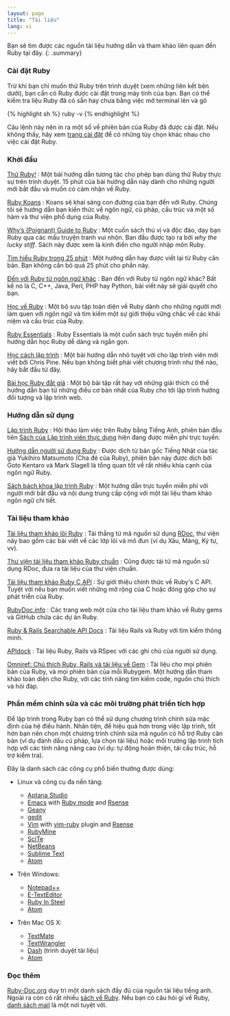 ```yaml
---
layout: page
title: "Tài liệu"
lang: vi
---
```


Bạn sẽ tìm được các nguồn tài liệu hướng dẫn và tham khảo liên quan đến Ruby
tại đây.
{: .summary}

### Cài đặt Ruby

Trừ khi bạn chỉ muốn thử Ruby trên trình duyệt (xem những liên kết bên dưới),
bạn cần có Ruby được cài đặt trong máy tính của bạn. Bạn có thể kiểm tra liệu
Ruby đã có sẵn hay chưa bằng việc mở terminal lên và gõ

{% highlight sh %}
ruby -v
{% endhighlight %}

Câu lệnh này nên in ra một số về phiên bản của Ruby đã được cài đặt. Nếu không
thấy, hãy xem [trang cài đặt](installation/) để có những tùy chọn khác nhau cho
việc cài đặt Ruby.

### Khởi đầu

[Thử Ruby!][1]
: Một bài hướng dẫn tương tác cho phép bạn dùng thử Ruby thực sự trên trình
  duyệt. 15 phút của bài hướng dẫn này dành cho những người mới bắt đầu và
  muốn có cảm nhận về Ruby.

[Ruby Koans][2]
: Koans sẽ khai sáng con đường của bạn đến với Ruby. Chúng tôi sẽ hướng dẫn
  bạn kiến thức về ngôn ngữ, cú pháp, cấu trúc và một số hàm và thư viện phổ
  dụng của Ruby.

[Why’s (Poignant) Guide to Ruby][5]
: Một cuốn sách thú vị và độc đáo, dạy bạn Ruby qua các mẩu truyện tranh vui
  nhộn. Ban đầu được tạo ra bởi *why the lucky stiff*. Sách này được xem là
  kinh điển cho người nhập môn Ruby.

[Tìm hiểu Ruby trong 25 phút](/vi/documentation/quickstart/)
: Một hướng dẫn hay được viết lại từ Ruby căn bản. Bạn không cần bỏ quá 25
  phút cho phần này.

[Đến với Ruby từ ngôn ngữ khác](/vi/documentation/ruby-from-other-languages/)
: Bạn đến với Ruby từ ngôn ngữ khác? Bất kể nó là C, C++, Java,
  Perl, PHP hay Python, bài viết này sẽ giải quyết cho bạn.

[Học về Ruby][6]
: Một bộ sưu tập toàn diện về Ruby dành cho những người mới làm
  quen với ngôn ngữ và tìm kiếm một sự giới thiệu vững chắc về các
  khái niệm và cấu trúc của Ruby.

[Ruby Essentials][7]
: Ruby Essentials là một cuốn sách trực tuyến miễn phí hướng dẫn học Ruby dễ
  dàng và ngắn gọn.

[Học cách lập trình][8]
: Một bài hướng dẫn nhỏ tuyệt vời cho lập trình viên mới viết bởi Chris Pine.
  Nếu bạn không biết phải viết chương trình như thế nào, hãy bắt đầu từ đây.

[Bài học Ruby đắt giá][38]
: Một bộ bài tập rất hay với những giải thích có thể hướng dẫn bạn từ những
  điều cơ bản nhất của Ruby cho tới lập trình hướng đối tượng và lập trình web.

### Hướng dẫn sử dụng

[Lập trình Ruby][9]
: Hội thảo làm việc trên Ruby bằng Tiếng Anh, phiên bản đầu tiên
  [Sách của Lập trình viên thực dụng][10] hiện đang được miễn phí trực tuyến.

[Hướng dẫn người sử dụng Ruby][11]
: Được dịch từ bản gốc Tiếng Nhật của tác giả Yukihiro Matsumoto (Cha đẻ của
  Ruby), phiên bản này được dịch bởi Goto Kentaro và Mark Slagell là tổng quan
  tốt về rất nhiều khía cạnh của ngôn ngữ Ruby.

[Sách bách khoa lập trình Ruby][12]
: Một hướng dẫn trực tuyến miễn phí với người mới bắt đầu và nội dung trung
  cấp cộng với một tài liệu tham khảo ngôn ngữ chi tiết.

### Tài liệu tham khảo

[Tài liệu tham khảo lõi Ruby][13]
: Tải thẳng từ mã nguồn sử dụng [RDoc][14], thư viện này bao gồm các bài viết
  về các lớp lõi và mô đun (ví dụ Xâu, Mảng, Ký tự, vv).

[Thư viện tài liệu tham khảo Ruby chuẩn][15]
: Cũng được tải từ mã nguồn sử dụng RDoc, đưa ra tài liệu của thư viện chuẩn.

[Tài liệu tham khảo Ruby C API][extensions]
: Sự giới thiệu chính thức về Ruby's C API. Tuyệt vời nếu bạn muốn
  viết những mở rộng của C hoặc đóng góp cho sự phát triển của Ruby.

[RubyDoc.info][16]
: Các trang web một cửa cho tài liệu tham khảo về Ruby gems và GitHub chứa các
  dự án Ruby.

[Ruby & Rails Searchable API Docs][17]
: Tài liệu Rails và Ruby với tìm kiếm thông minh.

[APIdock][18]
: Tài liệu Ruby, Rails và RSpec với các ghi chú của người sử dụng.

[Omniref: Chú thích Ruby, Rails và tài liệu về Gem][40]
: Tài liệu cho mọi phiên bản của Ruby, và mọi phiên bản của mỗi Rubygem.
  Một hướng dẫn tham khảo toàn diện cho Ruby, với các tính năng tìm kiếm
  code, nguồn chú thích và hỏi đáp.

### Phần mềm chỉnh sửa và các môi trường phát triển tích hợp

Để lập trình trong Ruby bạn có thể sử dụng chương trình chỉnh sửa mặc định của
hệ điều hành. Nhân tiện, để hiệu quả hơn trong việc lập trình, tốt hơn bạn nên
chọn một chương trình chỉnh sửa mã nguồn có hỗ trợ Ruby căn bản (ví dụ đánh
dấu cú pháp, lựa chọn tài liệu) hoặc môi trường lập trình tích hợp với các
tính năng nâng cao (ví dụ: tự động hoàn thiện, tái cấu trúc, hỗ trợ kiểm tra).

Đây là danh sách các công cụ phổ biến thường được dùng:

* Linux và công cụ đa nền tảng:
  * [Aptana Studio][19]
  * [Emacs][20] with [Ruby mode][21] and [Rsense][22]
  * [Geany][23]
  * [gedit][24]
  * [Vim][25] with [vim-ruby][26] plugin and [Rsense][22]
  * [RubyMine][27]
  * [SciTe][28]
  * [NetBeans][36]
  * [Sublime Text][37]
  * [Atom][atom]

* Trên Windows:
  * [Notepad++][29]
  * [E-TextEditor][30]
  * [Ruby In Steel][31]
  * [Atom][atom]

* Trên Mac OS X:
  * [TextMate][32]
  * [TextWrangler][33]
  * [Dash][39] (trình duyệt tài liệu)
  * [Atom][atom]

### Đọc thêm

[Ruby-Doc.org][34] duy trì một danh sách đầy đủ của nguồn tài liệu tiếng anh.
Ngoài ra còn có rất nhiều [sách về Ruby][35].
Nếu bạn có câu hỏi gì về Ruby, [danh sách mail](/vi/community/mailing-lists/)
là một nơi tuyệt vời.



[1]: https://ruby.github.io/TryRuby/
[2]: http://rubykoans.com/
[5]: http://mislav.uniqpath.com/poignant-guide/
[6]: http://rubylearning.com/
[7]: http://www.techotopia.com/index.php/Ruby_Essentials
[8]: http://pine.fm/LearnToProgram/
[9]: http://www.ruby-doc.org/docs/ProgrammingRuby/
[10]: http://pragmaticprogrammer.com/titles/ruby/index.html
[11]: http://www.rubyist.net/~slagell/ruby/
[12]: http://en.wikibooks.org/wiki/Ruby_programming_language
[13]: http://www.ruby-doc.org/core
[14]: http://docs.seattlerb.org/rdoc/
[15]: http://www.ruby-doc.org/stdlib
[extensions]: https://docs.ruby-lang.org/en/trunk/extension_rdoc.html
[16]: http://www.rubydoc.info/
[17]: http://rubydocs.org/
[18]: http://apidock.com/
[19]: http://www.aptana.com/
[20]: http://www.gnu.org/software/emacs/
[21]: http://www.emacswiki.org/emacs/RubyMode
[22]: http://rsense.github.io/
[23]: http://www.geany.org/
[24]: http://projects.gnome.org/gedit/screenshots.html
[25]: http://www.vim.org/
[26]: https://github.com/vim-ruby/vim-ruby
[27]: http://www.jetbrains.com/ruby/
[28]: http://www.scintilla.org/SciTE.html
[29]: http://notepad-plus-plus.org/
[30]: http://www.e-texteditor.com/
[31]: http://www.sapphiresteel.com/
[32]: http://macromates.com/
[33]: http://www.barebones.com/products/textwrangler/
[34]: http://ruby-doc.org
[35]: http://www.ruby-doc.org/bookstore
[36]: https://netbeans.org/
[37]: http://www.sublimetext.com/
[38]: http://ruby.learncodethehardway.org/
[39]: http://kapeli.com/dash
[40]: https://www.omniref.com
[atom]: https://atom.io/
